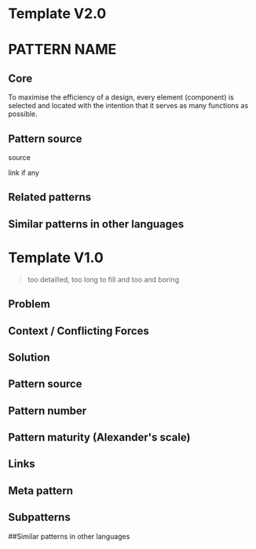 # Template V2.0

# PATTERN NAME 

## Core

To maximise the efficiency of a design, every element (component) is selected and located with the intention that it serves as many functions as possible.

## Pattern source
source

link if any


## Related patterns

## Similar patterns in other languages

# Template V1.0

> too detailled, too long to fill and too and boring

## Problem


## Context / Conflicting Forces


## Solution


## Pattern source


## Pattern number


## Pattern maturity (Alexander's scale)

 
## Links
 
 
## Meta pattern	
 
 
## Subpatterns	
 
 
##Similar patterns in other languages
